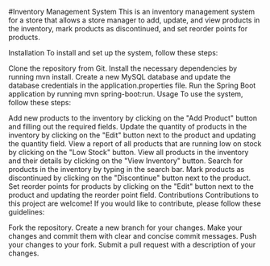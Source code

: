 #Inventory Management System
This is an inventory management system for a store that allows a store manager to add, update, and view products in the inventory, mark products as discontinued, and set reorder points for products.

Installation
To install and set up the system, follow these steps:

Clone the repository from Git.
Install the necessary dependencies by running mvn install.
Create a new MySQL database and update the database credentials in the application.properties file.
Run the Spring Boot application by running mvn spring-boot:run.
Usage
To use the system, follow these steps:

Add new products to the inventory by clicking on the "Add Product" button and filling out the required fields.
Update the quantity of products in the inventory by clicking on the "Edit" button next to the product and updating the quantity field.
View a report of all products that are running low on stock by clicking on the "Low Stock" button.
View all products in the inventory and their details by clicking on the "View Inventory" button.
Search for products in the inventory by typing in the search bar.
Mark products as discontinued by clicking on the "Discontinue" button next to the product.
Set reorder points for products by clicking on the "Edit" button next to the product and updating the reorder point field.
Contributions
Contributions to this project are welcome! If you would like to contribute, please follow these guidelines:

Fork the repository.
Create a new branch for your changes.
Make your changes and commit them with clear and concise commit messages.
Push your changes to your fork.
Submit a pull request with a description of your changes.
